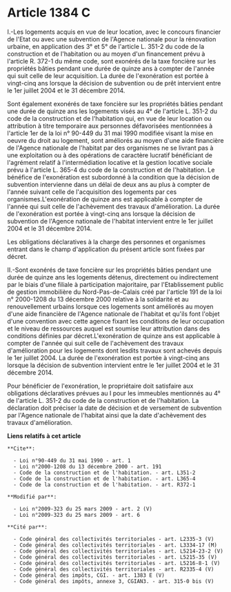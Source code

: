 # Article 1384 C

I.-Les logements acquis en vue de leur location, avec le concours financier de l'Etat ou avec une subvention de l'Agence
nationale pour la rénovation urbaine, en application des 3° et 5° de l'article L. 351-2 du code de la construction et de
l'habitation ou au moyen d'un financement prévu à l'article R. 372-1 du même code, sont exonérés de la taxe foncière sur les
propriétés bâties pendant une durée de quinze ans à compter de l'année qui suit celle de leur acquisition. La durée de
l'exonération est portée à vingt-cinq ans lorsque la décision de subvention ou de prêt intervient entre le 1er juillet 2004
et le 31 décembre 2014. 

Sont également exonérés de taxe foncière sur les propriétés bâties pendant une durée de quinze ans les logements visés au 4°
de l'article L. 351-2 du code de la construction et de l'habitation qui, en vue de leur location ou attribution à titre
temporaire aux personnes défavorisées mentionnées à l'article 1er de la loi n° 90-449 du 31 mai 1990 modifiée visant la mise
en oeuvre du droit au logement, sont améliorés au moyen d'une aide financière de l'Agence nationale de l'habitat par des
organismes ne se livrant pas à une exploitation ou à des opérations de caractère lucratif bénéficiant de l'agrément relatif à
l'intermédiation locative et la gestion locative sociale prévu à l'article L. 365-4 du code de la construction et de
l'habitation. Le bénéfice de l'exonération est subordonné à la condition que la décision de subvention intervienne dans un
délai de deux ans au plus à compter de l'année suivant celle de l'acquisition des logements par ces organismes.L'exonération
de quinze ans est applicable à compter de l'année qui suit celle de l'achèvement des travaux d'amélioration. La durée de
l'exonération est portée à vingt-cinq ans lorsque la décision de subvention de l'Agence nationale de l'habitat intervient
entre le 1er juillet 2004 et le 31 décembre 2014. 

Les obligations déclaratives à la charge des personnes et organismes entrant dans le champ d'application du présent article
sont fixées par décret. 

II.-Sont exonérés de taxe foncière sur les propriétés bâties pendant une durée de quinze ans les logements détenus,
directement ou indirectement par le biais d'une filiale à participation majoritaire, par l'Etablissement public de gestion
immobilière du Nord-Pas-de-Calais créé par l'article 191 de la loi n° 2000-1208 du 13 décembre 2000 relative à la solidarité
et au renouvellement urbains lorsque ces logements sont améliorés au moyen d'une aide financière de l'Agence nationale de
l'habitat et qu'ils font l'objet d'une convention avec cette agence fixant les conditions de leur occupation et le niveau de
ressources auquel est soumise leur attribution dans des conditions définies par décret.L'exonération de quinze ans est
applicable à compter de l'année qui suit celle de l'achèvement des travaux d'amélioration pour les logements dont lesdits
travaux sont achevés depuis le 1er juillet 2004. La durée de l'exonération est portée à vingt-cinq ans lorsque la décision de
subvention intervient entre le 1er juillet 2004 et le 31 décembre 2014. 

Pour bénéficier de l'exonération, le propriétaire doit satisfaire aux obligations déclaratives prévues au I pour les
immeubles mentionnés au 4° de l'article L. 351-2 du code de la construction et de l'habitation. La déclaration doit préciser
la date de décision et de versement de subvention par l'Agence nationale de l'habitat ainsi que la date d'achèvement des
travaux d'amélioration.

**Liens relatifs à cet article**

	**Cite**:

	  - Loi n°90-449 du 31 mai 1990 - art. 1
	  - Loi n°2000-1208 du 13 décembre 2000 - art. 191
	  - Code de la construction et de l'habitation. - art. L351-2
	  - Code de la construction et de l'habitation. - art. L365-4
	  - Code de la construction et de l'habitation. - art. R372-1

	**Modifié par**:

	  - Loi n°2009-323 du 25 mars 2009 - art. 2 (V)
	  - Loi n°2009-323 du 25 mars 2009 - art. 6

	**Cité par**:

	  - Code général des collectivités territoriales - art. L2335-3 (V)
	  - Code général des collectivités territoriales - art. L3334-17 (M)
	  - Code général des collectivités territoriales - art. L5214-23-2 (V)
	  - Code général des collectivités territoriales - art. L5215-35 (V)
	  - Code général des collectivités territoriales - art. L5216-8-1 (V)
	  - Code général des collectivités territoriales - art. R2335-4 (V)
	  - Code général des impôts, CGI. - art. 1383 E (V)
	  - Code général des impôts, annexe 3, CGIAN3. - art. 315-0 bis (V)
